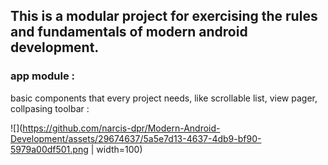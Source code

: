## This is a modular project for exercising the rules and fundamentals of modern android development. 

### app module :

basic components that every project needs, like scrollable list, view pager, collpasing toolbar : 



![](https://github.com/narcis-dpr/Modern-Android-Development/assets/29674637/5a5e7d13-4637-4db9-bf90-5979a00df501.png | width=100)
